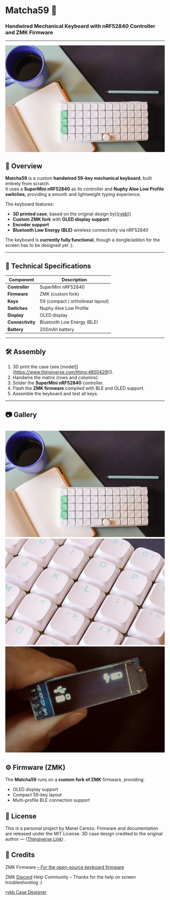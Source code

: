 # Matcha59 🍵  
### Handwired Mechanical Keyboard with nRF52840 Controller and ZMK Firmware

---
![Matcha59](./images/FrontPhoto.jpeg)

## 🧠 Overview

**Matcha59** is a custom **handwired 59-key mechanical keyboard**, built entirely from scratch.  
It uses a **SuperMini nRF52840** as its controller and **Nuphy Aloe Low Profile switches**, providing a smooth and lightweight typing experience.

The keyboard features:
- **3D printed case**, based on the original design by[([rykb](https://www.thingiverse.com/thing:4850429))]  
- **Custom ZMK fork** with **OLED display support**  
- **Encoder support**
- **Bluetooth Low Energy (BLE)** wireless connectivity via nRF52840  

The keyboard is **currently fully functional**, though a dongle/addon for the screen has to be designed yet :).

---

## 🧩 Technical Specifications

| Component | Description |
|------------|-------------|
| **Controller** | SuperMini nRF52840 |
| **Firmware** | ZMK (custom fork) |
| **Keys** | 59 (compact / ortholinear layout) |
| **Switches** | Nuphy Aloe Low Profile |
| **Display** | OLED display |
| **Connectivity** | Bluetooth Low Energy (BLE) |
| **Battery** | 200mAh battery

---

## 🛠️ Assembly

1. 3D print the case (see [model]](https://www.thingiverse.com/thing:4850429)]).  
2. Handwire the matrix (rows and columns).  
3. Solder the **SuperMini nRF52840** controller.  
4. Flash the **ZMK firmware** compiled with BLE and OLED support.  
5. Assemble the keyboard and test all keys.  

---

## 📷 Gallery

![Matcha59](./images/FrontPhoto.jpeg)
![Keycaps detail](./images/detail.jpeg)
![Side view](./images/screen.jpeg)
---


## ⚙️ Firmware (ZMK)

The **Matcha59** runs on a **custom fork of ZMK** firmware, providing:
- OLED display support  
- Compact 59-key layout  
- Multi-profile BLE connection support  

## 🧾 License

This is a personal project by Manel Cerezo.
Firmware and documentation are released under the MIT License.
3D case design credited to the original author — ([Thingiverse Link](https://www.thingiverse.com/thing:4850429))
.

## 🙏 Credits

ZMK Firmware
 [– For the open-source keyboard firmware](https://zmk.dev/)

ZMK [Discord](https://zmk.dev/community/discord/invite) Help Community
– Thanks for the help on screen troubleshooting :)

[rykb Case Designer](https://www.thingiverse.com/thing:4850429)

